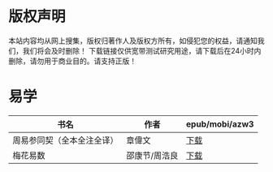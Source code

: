 # 版权声明

本站内容均从网上搜集，版权归著作人及版权方所有，如侵犯您的权益，请通知我们，我们将会及时删除！ 下载链接仅供宽带测试研究用途，请下载后在24小时内删除，请勿用于商业目的。请支持正版！

# 易学

| 书名 | 作者 | epub/mobi/azw3 |
| --- | --- | --- |
| 周易参同契（全本全注全译） | 章偉文 | [下载](https://url89.ctfile.com/f/31084289-1357053709-9a091c?p=8866) |
| 梅花易数 | 邵康节/周浩良 | [下载](https://url89.ctfile.com/f/31084289-1357009240-291b7b?p=8866) |
